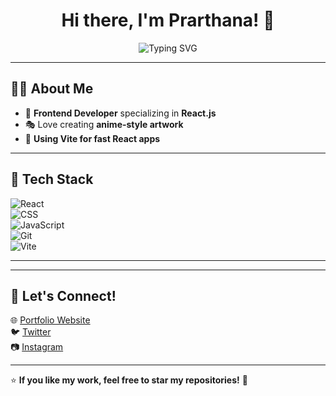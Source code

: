 
<h1 align="center">Hi there, I'm Prarthana! 👋</h1>  

<p align="center">
  <img src="https://readme-typing-svg.demolab.com?font=Fira+Code&weight=500&size=20&pause=1000&color=F75C7E&center=true&vCenter=true&random=false&width=435&lines=Frontend+Developer;React.js+Enthuiast;Anime+Art+Creator" alt="Typing SVG" />
</p>

---

## 👩‍💻 About Me  
- 🎨 **Frontend Developer** specializing in **React.js**    
- 🎭 Love creating **anime-style artwork**  
- 🚀 **Using Vite for fast React apps**  

---

## 🚀 Tech Stack  
![React](https://img.shields.io/badge/React-20232A?style=for-the-badge&logo=react&logoColor=61DAFB)  
![CSS](https://img.shields.io/badge/CSS-1572B6?style=for-the-badge&logo=css3&logoColor=white)  
![JavaScript](https://img.shields.io/badge/JavaScript-F7DF1E?style=for-the-badge&logo=javascript&logoColor=black)  
![Git](https://img.shields.io/badge/Git-F05032?style=for-the-badge&logo=git&logoColor=white)  
![Vite](https://img.shields.io/badge/Vite-646CFF?style=for-the-badge&logo=vite&logoColor=white)  

---


---

## 💬 Let's Connect!  
🌐 [Portfolio Website](#)  
🐦 [Twitter](https://twitter.com/panic_coder)  
📷 [Instagram](#)  

---

⭐ **If you like my work, feel free to star my repositories!** 🚀  
